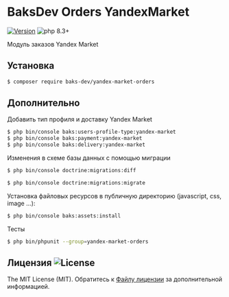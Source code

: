 # BaksDev Orders YandexMarket

[![Version](https://img.shields.io/badge/version-7.1.0-blue)](https://github.com/baks-dev/yandex-market-orders/releases)
![php 8.3+](https://img.shields.io/badge/php-min%208.3-red.svg)

Модуль заказов Yandex Market

## Установка

``` bash
$ composer require baks-dev/yandex-market-orders
```

## Дополнительно

Добавить тип профиля и доставку Yandex Market

``` bash
$ php bin/console baks:users-profile-type:yandex-market
$ php bin/console baks:payment:yandex-market
$ php bin/console baks:delivery:yandex-market
```

Изменения в схеме базы данных с помощью миграции

``` bash
$ php bin/console doctrine:migrations:diff

$ php bin/console doctrine:migrations:migrate
```

Установка файловых ресурсов в публичную директорию (javascript, css, image ...):

``` bash
$ php bin/console baks:assets:install
```

Тесты

``` bash
$ php bin/phpunit --group=yandex-market-orders
```

## Лицензия ![License](https://img.shields.io/badge/MIT-green)

The MIT License (MIT). Обратитесь к [Файлу лицензии](LICENSE.md) за дополнительной информацией.

